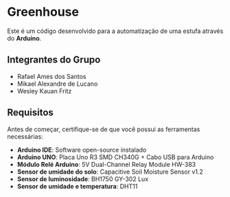 # Greenhouse

Este é um código desenvolvido para a automatização de uma estufa através do **Arduino**.

## Integrantes do Grupo
- Rafael Ames dos Santos
- Mikael Alexandre de Lucano
- Wesley Kauan Fritz

## Requisitos

Antes de começar, certifique-se de que você possui as ferramentas necessárias:

- **Arduino IDE**: Software open-source instalado
- **Arduino UNO**: Placa Uno R3 SMD CH340G + Cabo USB para Arduino
- **Módulo Relé Arduino**: 5V Dual-Channel Relay Module HW-383
- **Sensor de umidade do solo**: Capacitive Soil Moisture Sensor v1.2
- **Sensor de luminosidade**: BH1750 GY-302 Lux
- **Sensor de umidade e temperatura**: DHT11
